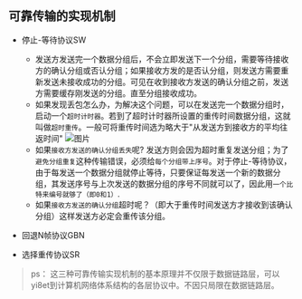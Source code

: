 ## 可靠传输的实现机制

- 停止-等待协议SW

    - 发送方发送完一个数据分组后，不会立即发送下一个分组，需要等待接收方的确认分组或否认分组；如果接收方发的是否认分组，则发送方需要重新发送未接收成功的分组。可见在收到接收方发送的确认分组之前，发送方需要缓存刚发送的分组。直至分组接收成功。
    - 如果发现丢包怎么办，为解决这个问题，可以在发送完一个数据分组时，启动一个`超时计时器`。若到了超时计时器所设置的重传时间数据分组，这就叫做`超时重传`。一般可将重传时间选为略大于"从发送方到接收方的平均往返时间"
     ![图片](../imgs/liunx/68.jpg)
    - 如果`接收方发送的确认分组丢失`呢? 发送方则会因为超时重复发送分组；为了`避免分组重复`这种传输错误，必须给`每个分组带上序号`。对于停止-等待协议，由于每发送一个数据分组就停止等待，只要保证每发送一个新的数据分组，其发送序号与上次发送的数据分组的序号不同就可以了，因此用`一个比特来编号就够了（即0和1）`.
    - 如果`接收方发送的确认分组`超时呢？（即大于重传时间发送方才接收到该确认分组）这样发送方必定会重传该分组。

- 回退N帧协议GBN
- 选择重传协议SR

>ps： 这三种可靠传输实现机制的基本原理并不仅限于数据链路层，可以yi8et到计算机网络体系结构的各层协议中。不因只局限在数据链路层。
